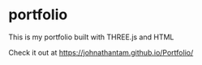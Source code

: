 # portfolio
This is my portfolio built with THREE.js and HTML

Check it out at https://johnathantam.github.io/Portfolio/
